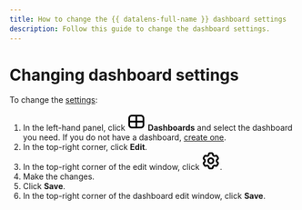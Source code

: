 ```yaml
---
title: How to change the {{ datalens-full-name }} dashboard settings
description: Follow this guide to change the dashboard settings.
---
```


# Changing dashboard settings

To change the [settings](../../dashboard/settings.md):


1. In the left-hand panel, click ![image](../../../_assets/console-icons/layout-cells-large.svg) **Dashboards** and select the dashboard you need. If you do not have a dashboard, [create one](../dashboard/create.md).
1. In the top-right corner, click **Edit**.
1. In the top-right corner of the edit window, click ![image](../../../_assets/console-icons/gear.svg).
1. Make the changes.
1. Click **Save**.
1. In the top-right corner of the dashboard edit window, click **Save**.